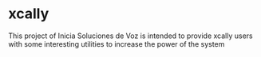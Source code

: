 # xcally
This project of Inicia Soluciones de Voz is intended to provide xcally users with some interesting utilities to increase the power of the system
